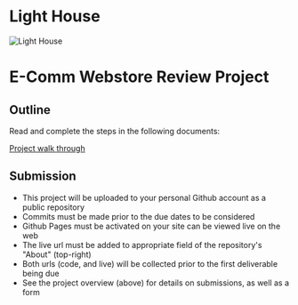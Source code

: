 # Light House

![Light House](https://user-images.githubusercontent.com/12351953/115706804-090acc80-a33c-11eb-84e3-57063a3a8d83.PNG)



# E-Comm Webstore Review Project

## Outline

Read and complete the steps in the following documents:




[Project walk through](https://www.notion.so/juneate/Project-Webstore-2d90ddb08fa44746966b255f800628997)


## Submission

- This project will be uploaded to your personal Github account as a public repository
- Commits must be made prior to the due dates to be considered
- Github Pages must be activated on your site can be viewed live on the web
- The live url must be added to appropriate field of the repository's "About" (top-right)
- Both urls (code, and live) will be collected prior to the first deliverable being due
- See the project overview (above) for details on submissions, as well as a form

